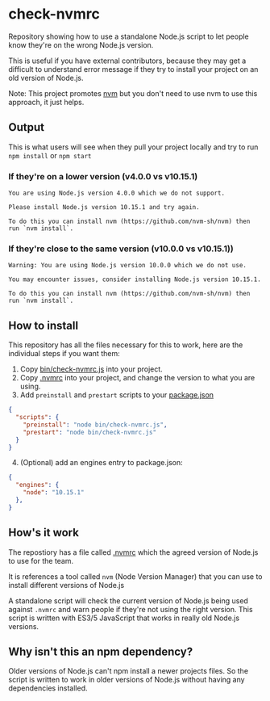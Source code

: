 # check-nvmrc

Repository showing how to use a standalone Node.js script to let people know they're on the wrong Node.js version.

This is useful if you have external contributors, because they may get a difficult to understand error message if they try to install your project on an old version of Node.js.

Note: This project promotes [nvm](https://github.com/nvm-sh/nvm) but you don't need to use nvm to use this approach, it just helps.

## Output

This is what users will see when they pull your project locally and try to run `npm install` or `npm start`

### If they're on a lower version (v4.0.0 vs v10.15.1)

```
You are using Node.js version 4.0.0 which we do not support. 

Please install Node.js version 10.15.1 and try again.

To do this you can install nvm (https://github.com/nvm-sh/nvm) then run `nvm install`.
```

### If they're close to the same version (v10.0.0 vs v10.15.1))

```
Warning: You are using Node.js version 10.0.0 which we do not use. 

You may encounter issues, consider installing Node.js version 10.15.1.

To do this you can install nvm (https://github.com/nvm-sh/nvm) then run `nvm install`.
```

## How to install

This repository has all the files necessary for this to work, here are the individual steps if you want them:

1. Copy [bin/check-nvmrc.js](./bin/check-nvmrc.js) into your project.
2. Copy [.nvmrc](./.nvmrc) into your project, and change the version to what you are using.
3. Add `preinstall` and `prestart` scripts to your [package.json](./package.json)

```json
{
  "scripts": {
    "preinstall": "node bin/check-nvmrc.js",
    "prestart": "node bin/check-nvmrc.js"
  }
}
```


4. (Optional) add an engines entry to package.json:

```json
{
  "engines": {
    "node": "10.15.1"
  },
}
```

## How's it work
The repostiory has a file called [.nvmrc](./.nvmrc) which the agreed version of Node.js to use for the team.

It is references a tool called `nvm` (Node Version Manager) that you can use to install different versions of Node.js

A standalone script will check the current version of Node.js being used against `.nvmrc` and warn people if they're not using the right version. This script is written with ES3/5 JavaScript that works in really old Node.js versions.

## Why isn't this an npm dependency?

Older versions of Node.js can't npm install a newer projects files. So the script is written to work in older versions of Node.js without having any dependencies installed.
